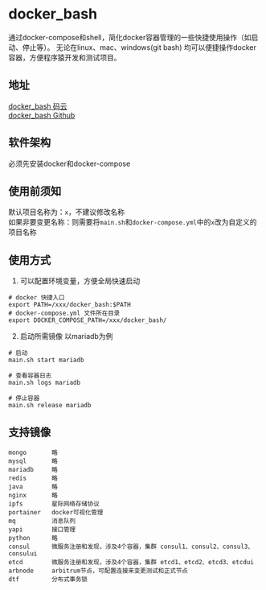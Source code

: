 # docker_bash
通过docker-compose和shell，简化docker容器管理的一些快捷使用操作（如启动、停止等）。
无论在linux、mac、windows(git bash) 均可以便捷操作docker容器，方便程序猿开发和测试项目。

## 地址
[docker_bash 码云](https://gitee.com/jason-wj/docker_bash)  
[docker_bash Github](https://github.com/jason-wj/docker_bash)

## 软件架构
必须先安装docker和docker-compose

## 使用前须知
默认项目名称为：`x`，不建议修改名称  
如果非要变更名称：则需要将`main.sh`和`docker-compose.yml`中的`x`改为自定义的项目名称

## 使用方式
1. 可以配置环境变量，方便全局快速启动
```shell
# docker 快捷入口
export PATH=/xxx/docker_bash:$PATH
# docker-compose.yml 文件所在目录
export DOCKER_COMPOSE_PATH=/xxx/docker_bash/
```
2. 启动所需镜像
以mariadb为例
```shell
# 启动
main.sh start mariadb

# 查看容器日志
main.sh logs mariadb

# 停止容器
main.sh release mariadb
```

## 支持镜像
```text
mongo       略  
mysql       略  
mariadb     略  
redis       略  
java        略  
nginx       略  
ipfs        星际网络存储协议  
portainer   docker可视化管理  
mq          消息队列  
yapi        接口管理 
python      略
consul      微服务注册和发现，涉及4个容器，集群 consul1、consul2、consul3、consului
etcd        微服务注册和发现，涉及4个容器，集群 etcd1、etcd2、etcd3、etcdui
arbnode     arbitrum节点，可配置连接来变更测试和正式节点
dtf         分布式事务锁
```
